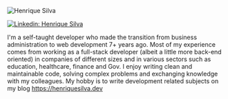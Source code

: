 
 ![Henrique Silva](https://media.licdn.com/dms/image/D4D16AQF8UZ4v8axkYw/profile-displaybackgroundimage-shrink_350_1400/0/1690122692512?e=1695859200&v=beta&t=VPw8H9w5Z_lhyi5tdFniI_dGT2COm-SpGzly0vHqj1M)

 

[![Linkedin: Henrique Silva](https://img.shields.io/badge/-Henrique%20Silva-blue?style=flat-square&logo=Linkedin&logoColor=white&link=https://www.linkedin.com/in/henriquesilvadev/)](https://www.linkedin.com/in/henriquesilvadev/)

I'm a self-taught developer who made the transition from business administration to web development 7+ years ago.
Most of my experience comes from working as a full-stack developer (albeit a little more back-end oriented) in companies of different sizes and in various sectors such as education, healthcare, finance and Gov.
I enjoy writing clean and maintainable code, solving complex problems and exchanging knowledge with my colleagues.
My hobby is to write development related subjects on my blog https://henriquesilva.dev


